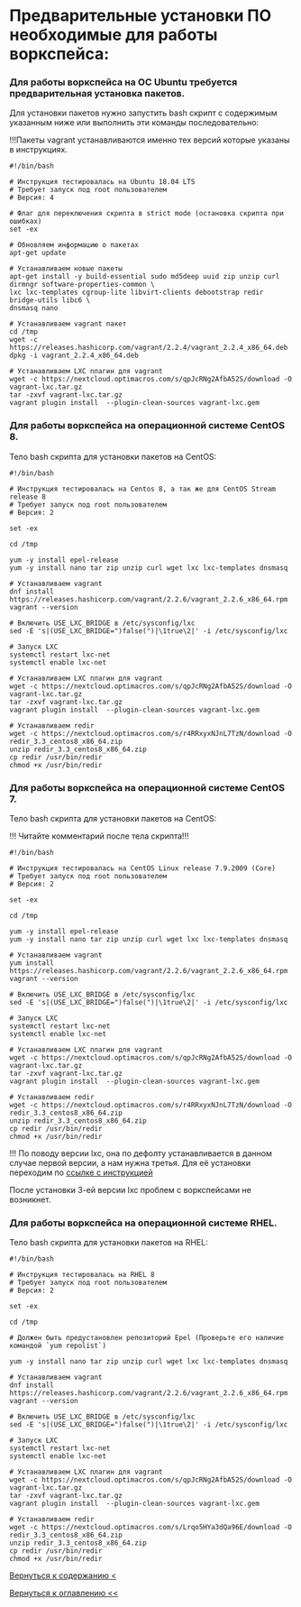 # Предварительные установки ПО необходимые для работы воркспейса:

### Для работы воркспейса на ОС Ubuntu требуется предварительная установка пакетов. 

Для установки пакетов нужно запустить bash скрипт с содержимым указанным ниже или выполнить эти команды последовательно:

!!!Пакеты vagrant устанавливаются именно тех версий которые указаны в инструкциях.

```
#!/bin/bash

# Инструкция тестировалась на Ubuntu 18.04 LTS
# Требует запуск под root пользователем
# Версия: 4

# Флаг для переключения скрипта в strict mode (остановка скрипта при ошибках)
set -ex

# Обновляем информацию о пакетах
apt-get update

# Устанавливаем новые пакеты
apt-get install -y build-essential sudo md5deep uuid zip unzip curl dirmngr software-properties-common \
lxc lxc-templates cgroup-lite libvirt-clients debootstrap redir bridge-utils libc6 \
dnsmasq nano

# Устанавливаем vagrant пакет
cd /tmp
wget -c https://releases.hashicorp.com/vagrant/2.2.4/vagrant_2.2.4_x86_64.deb
dpkg -i vagrant_2.2.4_x86_64.deb

# Устанавливаем LXC плагин для vagrant
wget -c https://nextcloud.optimacros.com/s/qpJcRNg2AfbA52S/download -O vagrant-lxc.tar.gz
tar -zxvf vagrant-lxc.tar.gz
vagrant plugin install  --plugin-clean-sources vagrant-lxc.gem
```


### Для работы воркспейса на операционной системе CentOS 8.

Тело bash скрипта для установки пакетов на CentOS:

```
#!/bin/bash

# Инструкция тестировалась на Centos 8, а так же для CentOS Stream release 8
# Требует запуск под root пользователем
# Версия: 2

set -ex

cd /tmp

yum -y install epel-release
yum -y install nano tar zip unzip curl wget lxc lxc-templates dnsmasq

# Устанавливаем vagrant
dnf install https://releases.hashicorp.com/vagrant/2.2.6/vagrant_2.2.6_x86_64.rpm
vagrant --version

# Включить USE_LXC_BRIDGE в /etc/sysconfig/lxc
sed -E 's|(USE_LXC_BRIDGE=")false(")|\1true\2|' -i /etc/sysconfig/lxc

# Запуск LXC
systemctl restart lxc-net
systemctl enable lxc-net

# Устанавливаем LXC плагин для vagrant
wget -c https://nextcloud.optimacros.com/s/qpJcRNg2AfbA52S/download -O vagrant-lxc.tar.gz
tar -zxvf vagrant-lxc.tar.gz
vagrant plugin install  --plugin-clean-sources vagrant-lxc.gem

# Устанавливаем redir
wget -c https://nextcloud.optimacros.com/s/r4RRxyxNJnL7TzN/download -O redir_3.3_centos8_x86_64.zip
unzip redir_3.3_centos8_x86_64.zip
cp redir /usr/bin/redir
chmod +x /usr/bin/redir
```

### Для работы воркспейса на операционной системе CentOS 7.

Тело bash скрипта для установки пакетов на CentOS:

!!! Читайте комментарий после тела скрипта!!!

```
#!/bin/bash

# Инструкция тестировалась на CentOS Linux release 7.9.2009 (Core)
# Требует запуск под root пользователем
# Версия: 2

set -ex

cd /tmp

yum -y install epel-release
yum -y install nano tar zip unzip curl wget lxc lxc-templates dnsmasq

# Устанавливаем vagrant
yum install https://releases.hashicorp.com/vagrant/2.2.6/vagrant_2.2.6_x86_64.rpm
vagrant --version

# Включить USE_LXC_BRIDGE в /etc/sysconfig/lxc
sed -E 's|(USE_LXC_BRIDGE=")false(")|\1true\2|' -i /etc/sysconfig/lxc

# Запуск LXC
systemctl restart lxc-net
systemctl enable lxc-net

# Устанавливаем LXC плагин для vagrant
wget -c https://nextcloud.optimacros.com/s/qpJcRNg2AfbA52S/download -O vagrant-lxc.tar.gz
tar -zxvf vagrant-lxc.tar.gz
vagrant plugin install  --plugin-clean-sources vagrant-lxc.gem

# Устанавливаем redir
wget -c https://nextcloud.optimacros.com/s/r4RRxyxNJnL7TzN/download -O redir_3.3_centos8_x86_64.zip
unzip redir_3.3_centos8_x86_64.zip
cp redir /usr/bin/redir
chmod +x /usr/bin/redir

```
!!! По поводу версии lxc, она по дефолту устанавливается в данном случае первой версии, а нам нужна третья.
Для её установки переходим по [ссылке с инструкцией](lxc3Instruction.md)

После установки 3-ей версии lxc проблем с воркспейсами не возникнет.

### Для работы воркспейса на операционной системе RHEL.

Тело bash скрипта для установки пакетов на RHEL:

```
#!/bin/bash

# Инструкция тестировалась на RHEL 8
# Требует запуск под root пользователем
# Версия: 2

set -ex

cd /tmp

# Должен быть предустановлен репозиторий Epel (Проверьте его наличие командой `yum repolist`)

yum -y install nano tar zip unzip curl wget lxc lxc-templates dnsmasq

# Устанавливаем vagrant
dnf install https://releases.hashicorp.com/vagrant/2.2.6/vagrant_2.2.6_x86_64.rpm
vagrant --version

# Включить USE_LXC_BRIDGE в /etc/sysconfig/lxc
sed -E 's|(USE_LXC_BRIDGE=")false(")|\1true\2|' -i /etc/sysconfig/lxc

# Запуск LXC
systemctl restart lxc-net
systemctl enable lxc-net

# Устанавливаем LXC плагин для vagrant
wget -c https://nextcloud.optimacros.com/s/qpJcRNg2AfbA52S/download -O vagrant-lxc.tar.gz
tar -zxvf vagrant-lxc.tar.gz
vagrant plugin install  --plugin-clean-sources vagrant-lxc.gem

# Устанавливаем redir
wget -c https://nextcloud.optimacros.com/s/Lrqo5HYa3dQa96E/download -O redir_3.3_centos8_x86_64.zip
unzip redir_3.3_centos8_x86_64.zip
cp redir /usr/bin/redir
chmod +x /usr/bin/redir
```
  
[Вернуться к содержанию <](contents.md)

[Вернуться к оглавлению <<](index.md)
